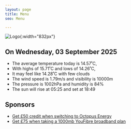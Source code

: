 ```yaml
---
layout: page
title: Menu
seo: Menu

---
```


![Logo](/images/logo.jpg){:width="832px"}

<!-- weather_marker starts -->
## On Wednesday, 03 September 2025

- The average temperature today is 14.57˚C,
- With highs of 15.71˚C and lows of 14.26˚C,
- It may feel like 14.28˚C with few clouds
- The wind speed is 1.79m/s and visibility is 10000m
- The pressure is 1002hPa and humidity is 84%
- The sun will rise at 05:25 and set at 18:49

<!-- weather_marker ends -->

## Sponsors

- [Get £50 credit when switching to Octopus Energy](https://bit.ly/3oD1nnS)
- [Get £75 when taking a 1000mb YouFibre broadband plan](https://aklam.io/91zWhU?)
